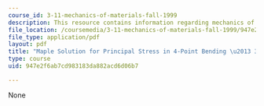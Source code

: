 ```yaml
---
course_id: 3-11-mechanics-of-materials-fall-1999
description: This resource contains information regarding mechanics of materials.
file_location: /coursemedia/3-11-mechanics-of-materials-fall-1999/947e2f6ab7cd983183da882acd6d06b7_MIT3_11F99_ex47.pdf
file_type: application/pdf
layout: pdf
title: "Maple Solution for Principal Stress in 4-Point Bending \u2013 3.11 Fall 1999"
type: course
uid: 947e2f6ab7cd983183da882acd6d06b7

---
```

None